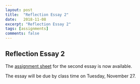 ```yaml
---
layout: post
title:  "Reflection Essay 2"
date:   2018-11-08
excerpt: "Reflection Essay 2"
tags: [assignments]
comments: false
---
```


## Reflection Essay 2

The [assignment sheet](https://drive.google.com/file/d/1D-FOyDtEQZX7d9dElJxrzxlBRsYbPoH0/view?usp=sharing) for the second essay is now available.

The essay will be due by class time on Tuesday, November 27.  